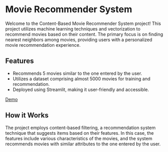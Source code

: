 # Movie Recommender System
Welcome to the Content-Based Movie Recommender System project! This project utilizes machine learning techniques and vectorization to recommend movies based on their content. The primary focus is on finding nearest neighbors among movies, providing users with a personalized movie recommendation experience.

## Features

- Recommends 5 movies similar to the one entered by the user.
- Utilizes a dataset comprising almost 5000 movies for training and recommendation.
- Deployed using Streamlit, making it user-friendly and accessible.

[Demo](https://movie-recommender-dhruv.streamlit.app/)

## How it Works

The project employs content-based filtering, a recommendation system technique that suggests items based on their features. In this case, the features include various characteristics of the movies, and the system recommends movies with similar attributes to the one entered by the user.
